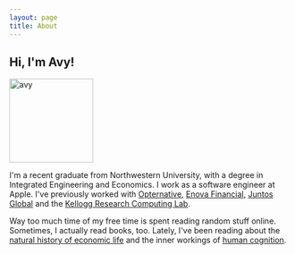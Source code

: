 ```yaml
---
layout: page
title: About
---
```



## Hi, I'm Avy!

<img src="{{ site.image_path }}avy.png" alt="avy" width="150px" height="150px">

I'm a recent graduate from Northwestern University, with a degree in Integrated Engineering and Economics. I work as a software engineer at Apple. I've previously worked with [Opternative](http://www.opternative.com), [Enova Financial](http://www.enova.com), [Juntos Global](http://www.juntosglobal.com) and the [Kellogg Research Computing Lab](http://www.kellogg.northwestern.edu/researchcomputing).

Way too much time of my free time is spent reading random stuff online. Sometimes, I actually read books, too. Lately, I've been reading about the [natural history of economic life](http://www.amazon.com/The-Company-Strangers-Natural-Economic/dp/0691146462) and the inner workings of [human cognition](http://www.amazon.com/The-Society-Mind-Marvin-Minsky/dp/0671657135).

